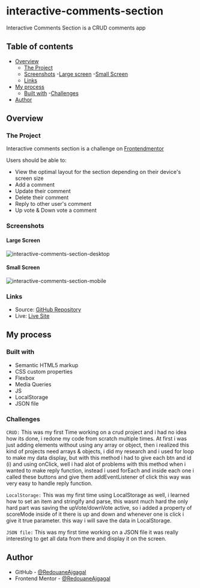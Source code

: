 # interactive-comments-section

Interactive Comments Section is a CRUD comments app

## Table of contents

- [Overview](#overview)
  - [The Project](#the-project)
  - [Screenshots](#screenshots)
    -[Large screen](#large-screen)
    -[Small Screen](#small-screen)
  - [Links](#links)
- [My process](#my-process)
  - [Built with](#built-with)
  -[Challenges](#challenges)
- [Author](#author)

## Overview

### The Project

Interactive comments section is a challenge on [Frontendmentor](https://www.frontendmentor.io/challenges/interactive-comments-section-iG1RugEG9)

Users should be able to:

- View the optimal layout for the section depending on their device's screen size
- Add a comment
- Update their comment
- Delete their comment
- Reply to other user's comment
- Up vote & Down vote a comment

### Screenshots

#### Large Screen

![interactive-comments-section-desktop](https://user-images.githubusercontent.com/98456832/203164792-5e29f0ae-22b7-46bc-b31a-780ea6e2b994.png)

#### Small Screen

![interactive-comments-section-mobile](https://user-images.githubusercontent.com/98456832/203165027-79f441d4-ceab-4238-b4ee-e55d76f73c13.png)

### Links

- Source: [GitHub Repository](https://github.com/RedouaneAjgagal/interactive-comments-section)
- Live: [Live Site](https://redouaneajgagal.github.io/interactive-comments-section)

## My process

### Built with

- Semantic HTML5 markup
- CSS custom properties
- Flexbox
- Media Queries
- JS
- LocalStorage
- JSON file

### Challenges

`CRUD:` This was my first Time working on a crud project and i had no idea how its done, i redone my code from scratch multiple times. At first i was just adding elements without using any array or object, then i realized this kind of projects need arrays & objects, i did my research and i used for loop to make my data display, but with this method i had to give each btn and id (i) and using onClick, well i had alot of problems with this method when i wanted to make reply function, instead i used forEach and inside each one i called these buttons and give them addEventListener of click this way was very easy to handle reply function.

`LocalStorage:` This was my first time using LocalStorage as well, i learned how to set an item and stringify and parse, this wasnt much hard the only hard part was saving the upVote/downVote active, so i added a property of scoreMode inside of it there is up and down and whenever one is click i give it true parameter. this way i will save the data in LocalStorage.

`JSON file:` This was my first time working on a JSON file it was really interesting to get all data from there and display it on the screen.

## Author

- GitHub - [@RedouaneAjgagal](https://github.com/RedouaneAjgagal)
- Frontend Mentor - [@RedouaneAjgagal](https://www.frontendmentor.io/profile/RedouaneAjgagal)
